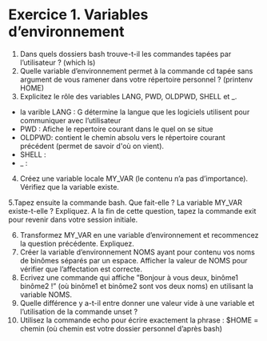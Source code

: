 # Exercice 1. Variables d’environnement

1. Dans quels dossiers bash trouve-t-il les commandes tapées par l’utilisateur ?
 (which ls)
2. Quelle variable d’environnement permet à la commande cd tapée sans argument de vous ramener dans
votre répertoire personnel ?
(printenv HOME)
3. Explicitez le rôle des variables LANG, PWD, OLDPWD, SHELL et _.
 * la varible LANG  : G détermine la langue que les logiciels utilisent pour communiquer avec l’utilisateur
 *  PWD : Afiche le repertoire courant dans le quel on se situe
 * OLDPWD:  contient le chemin absolu vers le répertoire courant précédent (permet de savoir d'où on vient).
 * SHELL : 
 * _ : 
4. Créez une variable locale MY_VAR (le contenu n’a pas d’importance). Vérifiez que la variable existe.

 
5.Tapez ensuite la commande bash. Que fait-elle ? La variable MY_VAR existe-t-elle ? Expliquez. A la fin
de cette question, tapez la commande exit pour revenir dans votre session initiale.

6. Transformez MY_VAR en une variable d’environnement et recommencez la question précédente. Expliquez.
7. Créer la variable d’environnement NOMS ayant pour contenu vos noms de binômes séparés par un espace.
Afficher la valeur de NOMS pour vérifier que l’affectation est correcte.
8. Ecrivez une commande qui affiche ”Bonjour à vous deux, binôme1 binôme2 !” (où binôme1 et binôme2
sont vos deux noms) en utilisant la variable NOMS.
9. Quelle différence y a-t-il entre donner une valeur vide à une variable et l’utilisation de la commande
unset ?
10.  Utilisez la commande echo pour écrire exactement la phrase : $HOME = chemin (où chemin est votre
dossier personnel d’après bash)
